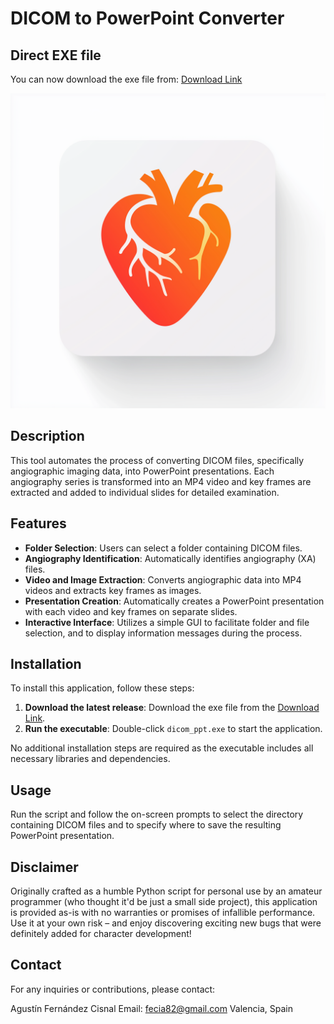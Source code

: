 # DICOM to PowerPoint Converter

## Direct EXE file

You can now download the exe file from: [Download Link](https://drive.google.com/file/d/1tyMMxLZjzWqR9BViJjB1loF9ScFDfSOZ/view?usp=sharing)

![plot](https://github.com/fecia82/DICOM_ppt/blob/main/splash_image.png)


## Description
This tool automates the process of converting DICOM files, specifically angiographic imaging data, into PowerPoint presentations. Each angiography series is transformed into an MP4 video and key frames are extracted and added to individual slides for detailed examination.

## Features
- **Folder Selection**: Users can select a folder containing DICOM files.
- **Angiography Identification**: Automatically identifies angiography (XA) files.
- **Video and Image Extraction**: Converts angiographic data into MP4 videos and extracts key frames as images.
- **Presentation Creation**: Automatically creates a PowerPoint presentation with each video and key frames on separate slides.
- **Interactive Interface**: Utilizes a simple GUI to facilitate folder and file selection, and to display information messages during the process.

## Installation
To install this application, follow these steps:
1. **Download the latest release**: Download the exe file from the [Download Link](https://drive.google.com/file/d/1tyMMxLZjzWqR9BViJjB1loF9ScFDfSOZ/view?usp=sharing).
2. **Run the executable**: Double-click `dicom_ppt.exe` to start the application. 

No additional installation steps are required as the executable includes all necessary libraries and dependencies.

## Usage
Run the script and follow the on-screen prompts to select the directory containing DICOM files and to specify where to save the resulting PowerPoint presentation.

## Disclaimer
Originally crafted as a humble Python script for personal use by an amateur programmer (who thought it'd be just a small side project), this application is provided as-is with no warranties or promises of infallible performance. Use it at your own risk – and enjoy discovering exciting new bugs that were definitely added for character development!

## Contact
For any inquiries or contributions, please contact:

Agustín Fernández Cisnal
Email: fecia82@gmail.com
Valencia, Spain

